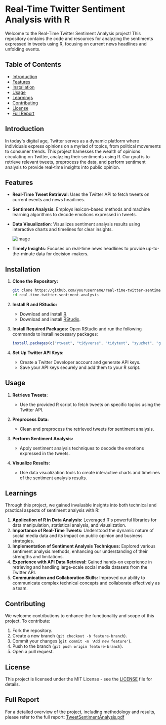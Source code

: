 

# Real-Time Twitter Sentiment Analysis with R

Welcome to the Real-Time Twitter Sentiment Analysis project! This repository contains the code and resources for analyzing the sentiments expressed in tweets using R, focusing on current news headlines and unfolding events.

## Table of Contents

- [Introduction](#introduction)
- [Features](#features)
- [Installation](#installation)
- [Usage](#usage)
- [Learnings](#learnings)
- [Contributing](#contributing)
- [License](#license)
- [Full Report](#full-report)

## Introduction

In today's digital age, Twitter serves as a dynamic platform where individuals express opinions on a myriad of topics, from political movements to consumer trends. This project harnesses the wealth of opinions circulating on Twitter, analyzing their sentiments using R. Our goal is to retrieve relevant tweets, preprocess the data, and perform sentiment analysis to provide real-time insights into public opinion.

## Features

- **Real-Time Tweet Retrieval**: Uses the Twitter API to fetch tweets on current events and news headlines.
- **Sentiment Analysis**: Employs lexicon-based methods and machine learning algorithms to decode emotions expressed in tweets.
- **Data Visualization**: Visualizes sentiment analysis results using interactive charts and timelines for clear insights.
  
  ![image](https://github.com/Pravesh0101/RLTweetSentimentAnalysis/assets/97783672/81ed310a-5067-443f-82c5-aebd90f235c8)

- **Timely Insights**: Focuses on real-time news headlines to provide up-to-the-minute data for decision-makers.
  

## Installation

1. **Clone the Repository:**
   ```sh
   git clone https://github.com/yourusername/real-time-twitter-sentiment-analysis.git
   cd real-time-twitter-sentiment-analysis
   ```

2. **Install R and RStudio:**
   - Download and install [R](https://cran.r-project.org/).
   - Download and install [RStudio](https://rstudio.com/products/rstudio/download/).

3. **Install Required Packages:**
   Open RStudio and run the following commands to install necessary packages:
   ```R
   install.packages(c("rtweet", "tidyverse", "tidytext", "syuzhet", "ggplot2", "lubridate"))
   ```

4. **Set Up Twitter API Keys:**
   - Create a Twitter Developer account and generate API keys.
   - Save your API keys securely and add them to your R script.

## Usage

1. **Retrieve Tweets:**
   - Use the provided R script to fetch tweets on specific topics using the Twitter API.

2. **Preprocess Data:**
   - Clean and preprocess the retrieved tweets for sentiment analysis.

3. **Perform Sentiment Analysis:**
   - Apply sentiment analysis techniques to decode the emotions expressed in the tweets.

4. **Visualize Results:**
   - Use data visualization tools to create interactive charts and timelines of the sentiment analysis results.

## Learnings

Through this project, we gained invaluable insights into both technical and practical aspects of sentiment analysis with R:

1. **Application of R in Data Analysis:** Leveraged R's powerful libraries for data manipulation, statistical analysis, and visualization.
2. **Importance of Real-Time Tweets:** Understood the dynamic nature of social media data and its impact on public opinion and business strategies.
3. **Implementation of Sentiment Analysis Techniques:** Explored various sentiment analysis methods, enhancing our understanding of their strengths and limitations.
4. **Experience with API Data Retrieval:** Gained hands-on experience in retrieving and handling large-scale social media datasets from the Twitter API.
5. **Communication and Collaboration Skills:** Improved our ability to communicate complex technical concepts and collaborate effectively as a team.

## Contributing

We welcome contributions to enhance the functionality and scope of this project. To contribute:

1. Fork the repository.
2. Create a new branch (`git checkout -b feature-branch`).
3. Commit your changes (`git commit -m 'Add new feature'`).
4. Push to the branch (`git push origin feature-branch`).
5. Open a pull request.

## License

This project is licensed under the MIT License - see the [LICENSE](LICENSE) file for details.

## Full Report

For a detailed overview of the project, including methodology and results, please refer to the full report: [TweetSentimentAnalysis.pdf](https://github.com/Pravesh0101/RLTweetSentimentAnalysis/files/15377949/TweetSentimentAnalysis.pdf)

